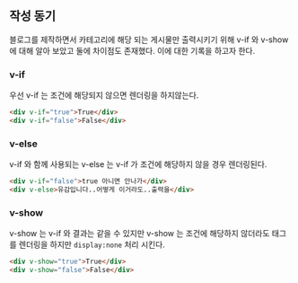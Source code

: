 ## 작성 동기
블로그를 제작하면서 카테고리에 해당 되는 게시물만 출력시키기 위해 v-if 와 v-show 에 대해 알아 보았고 둘에 차이점도 존재했다.
이에 대한 기록을 하고자 한다.

### v-if
우선 v-if 는 조건에 해당되지 않으면 렌더링을 하지않는다.

``` html
<div v-if="true">True</div>
<div v-if="false">False</div>
```
### v-else
v-if 와 함께 사용되는 v-else 는 v-if 가 조건에 해당하지 않을 경우 렌더링된다.
``` html
<div v-if="false">true 아니면 안나가</div>
<div v-else>유감입니다..어떻게 이거라도..출력을</div>
```
### v-show
v-show 는 v-if 와 결과는 같을 수 있지만 v-show 는 조건에 해당하지 않더라도 태그를 렌더링을 하지만 `display:none` 처리 시킨다.
``` html
<div v-show="true">True</div>
<div v-show="false">False</div>
```
